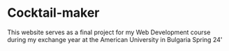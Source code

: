 # Cocktail-maker
This website serves as a final project for my Web Development course during my exchange year at the American University in Bulgaria Spring 24'
